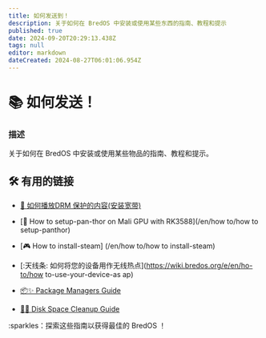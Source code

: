 ```yaml
---
title: 如何发送到！
description: 关于如何在 BredOS 中安装或使用某些东西的指南、教程和提示
published: true
date: 2024-09-20T20:29:13.438Z
tags: null
editor: markdown
dateCreated: 2024-08-27T06:01:06.954Z
---
```


# 📚 如何发送！

### **描述**

关于如何在 BredOS 中安装或使用某些物品的指南、教程和提示。

## 🛠️ 有用的链接

- [🎥 如何播放DRM 保护的内容(安装宽带)](/en/how-to/widevine-watch-drm-content)

- [🐾 How to setup-pan-thor on Mali GPU with RK3588](/en/how to/how to setup-panthor)

- [🎮 How to install-steam] (/en/how to/how to install-steam)

- [:天线条: 如何将您的设备用作无线热点](https://wiki.bredos.org/e/en/ho-to/how to-use-your-device-as ap)

- [📦✨ Package Managers Guide](https://wiki.bredos.org/en/how-to/package-management)

- [🧹💾 Disk Space Cleanup Guide](https://wiki.bredos.org/e/en/how-to/free/space)

:sparkles：探索这些指南以获得最佳的 BredOS ！
